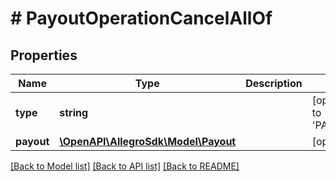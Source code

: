 # # PayoutOperationCancelAllOf

## Properties

Name | Type | Description | Notes
------------ | ------------- | ------------- | -------------
**type** | **string** |  | [optional] [default to 'PAYOUT_CANCEL']
**payout** | [**\OpenAPI\AllegroSdk\Model\Payout**](Payout.md) |  | [optional]

[[Back to Model list]](../../README.md#models) [[Back to API list]](../../README.md#endpoints) [[Back to README]](../../README.md)
